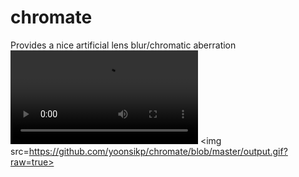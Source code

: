 # chromate
Provides a nice artificial lens blur/chromatic aberration
<video controls>
  <source src="https://github.com/yoonsikp/chromate/blob/master/output.mp4?raw=true>" type="video/mp4"></video>
<img src=https://github.com/yoonsikp/chromate/blob/master/output.gif?raw=true>
